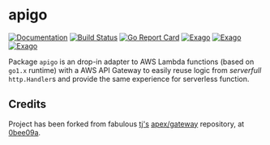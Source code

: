# apigo

[![Documentation](https://godoc.org/github.com/piotrkubisa/apigo?status.svg)](http://godoc.org/github.com/piotrkubisa/apigo)
[![Build Status](https://travis-ci.org/piotrkubisa/apigo.svg?branch=master)](https://travis-ci.org/piotrkubisa/apigo)
[![Go Report Card](https://goreportcard.com/badge/github.com/piotrkubisa/apigo)](https://goreportcard.com/report/github.com/piotrkubisa/apigo)
[![Exago](https://api.exago.io:443/badge/rank/github.com/piotrkubisa/apigo)](https://exago.io/project/github.com/piotrkubisa/apigo)
[![Exago](https://api.exago.io:443/badge/cov/github.com/piotrkubisa/apigo)](https://exago.io/project/github.com/piotrkubisa/apigo)
[![Exago](https://api.exago.io:443/badge/thirdparties/github.com/piotrkubisa/apigo)](https://exago.io/project/github.com/piotrkubisa/apigo)

Package `apigo` is an drop-in adapter to AWS Lambda functions (based on `go1.x` runtime) with a AWS API Gateway to easily reuse logic from _serverfull_ `http.Handler`s and provide the same experience for serverless function.

## Credits

Project has been forked from fabulous [tj's](https://github.com/tj) [apex/gateway](https://github.com/apex) repository,
at [0bee09a](https://github.com/piotrkubisa/apigo/commit/0bee09ab83e1d4ea098e77c38ce90890a25c42cb).
